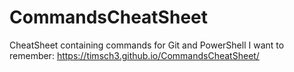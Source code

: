 # CommandsCheatSheet

CheatSheet containing commands for Git and PowerShell I want to remember: https://timsch3.github.io/CommandsCheatSheet/
